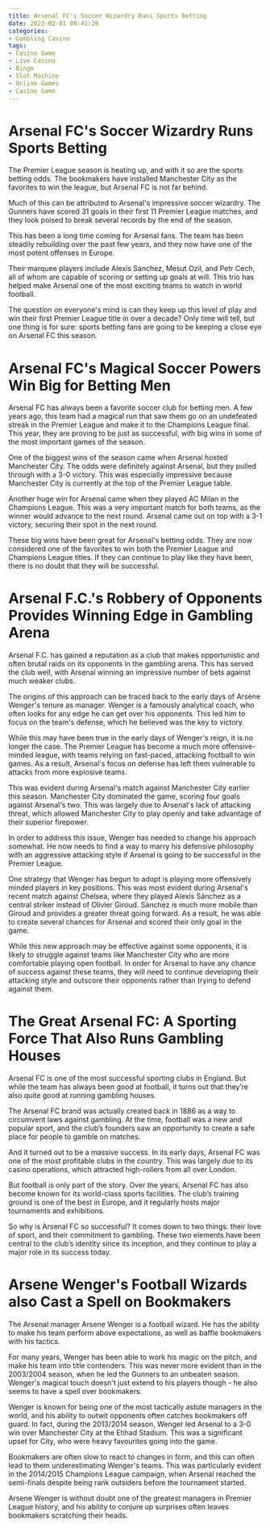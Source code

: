 ```yaml
---
title: Arsenal FC's Soccer Wizardry Runs Sports Betting
date: 2023-02-01 00:41:26
categories:
- Gambling Casino
tags:
- Casino Game
- Live Casino
- Bingo
- Slot Machine
- Online Games
- Casino Game
---
```



#  Arsenal FC's Soccer Wizardry Runs Sports Betting

The Premier League season is heating up, and with it so are the sports betting odds. The bookmakers have installed Manchester City as the favorites to win the league, but Arsenal FC is not far behind.

Much of this can be attributed to Arsenal's impressive soccer wizardry. The Gunners have scored 31 goals in their first 11 Premier League matches, and they look poised to break several records by the end of the season.

This has been a long time coming for Arsenal fans. The team has been steadily rebuilding over the past few years, and they now have one of the most potent offenses in Europe.

Their marquee players include Alexis Sanchez, Mesut Ozil, and Petr Cech, all of whom are capable of scoring or setting up goals at will. This trio has helped make Arsenal one of the most exciting teams to watch in world football.

The question on everyone's mind is can they keep up this level of play and win their first Premier League title in over a decade? Only time will tell, but one thing is for sure: sports betting fans are going to be keeping a close eye on Arsenal FC this season.

#  Arsenal FC's Magical Soccer Powers Win Big for Betting Men

Arsenal FC has always been a favorite soccer club for betting men. A few years ago, this team had a magical run that saw them go on an undefeated streak in the Premier League and make it to the Champions League final. This year, they are proving to be just as successful, with big wins in some of the most important games of the season.

One of the biggest wins of the season came when Arsenal hosted Manchester City. The odds were definitely against Arsenal, but they pulled through with a 3-0 victory. This was especially impressive because Manchester City is currently at the top of the Premier League table.

Another huge win for Arsenal came when they played AC Milan in the Champions League. This was a very important match for both teams, as the winner would advance to the next round. Arsenal came out on top with a 3-1 victory, securing their spot in the next round.

These big wins have been great for Arsenal's betting odds. They are now considered one of the favorites to win both the Premier League and Champions League titles. If they can continue to play like they have been, there is no doubt that they will be successful.

#  Arsenal F.C.'s Robbery of Opponents Provides Winning Edge in Gambling Arena

Arsenal F.C. has gained a reputation as a club that makes opportunistic and often brutal raids on its opponents in the gambling arena. This has served the club well, with Arsenal winning an impressive number of bets against much weaker clubs.

The origins of this approach can be traced back to the early days of Arsène Wenger's tenure as manager. Wenger is a famously analytical coach, who often looks for any edge he can get over his opponents. This led him to focus on the team's defense, which he believed was the key to victory.

While this may have been true in the early days of Wenger's reign, it is no longer the case. The Premier League has become a much more offensive-minded league, with teams relying on fast-paced, attacking football to win games. As a result, Arsenal's focus on defense has left them vulnerable to attacks from more explosive teams.

This was evident during Arsenal's match against Manchester City earlier this season. Manchester City dominated the game, scoring four goals against Arsenal's two. This was largely due to Arsenal's lack of attacking threat, which allowed Manchester City to play openly and take advantage of their superior firepower.

In order to address this issue, Wenger has needed to change his approach somewhat. He now needs to find a way to marry his defensive philosophy with an aggressive attacking style if Arsenal is going to be successful in the Premier League.


  One strategy that Wenger has begun to adopt is playing more offensively minded players in key positions. This was most evident during Arsenal's recent match against Chelsea, where they played Alexis Sánchez as a central striker instead of Olivier Giroud. Sánchez is much more mobile than Giroud and provides a greater threat going forward. As a result, he was able to create several chances for Arsenal and scored their only goal in the game.  

While this new approach may be effective against some opponents, it is likely to struggle against teams like Manchester City who are more comfortable playing open football. In order for Arsenal to have any chance of success against these teams, they will need to continue developing their attacking style and outscore their opponents rather than trying to defend against them.

#  The Great Arsenal FC: A Sporting Force That Also Runs Gambling Houses

Arsenal FC is one of the most successful sporting clubs in England. But while the team has always been good at football, it turns out that they’re also quite good at running gambling houses.

The Arsenal FC brand was actually created back in 1886 as a way to circumvent laws against gambling. At the time, football was a new and popular sport, and the club’s founders saw an opportunity to create a safe place for people to gamble on matches.

And it turned out to be a massive success. In its early days, Arsenal FC was one of the most profitable clubs in the country. This was largely due to its casino operations, which attracted high-rollers from all over London.

But football is only part of the story. Over the years, Arsenal FC has also become known for its world-class sports facilities. The club’s training ground is one of the best in Europe, and it regularly hosts major tournaments and exhibitions.

So why is Arsenal FC so successful? It comes down to two things: their love of sport, and their commitment to gambling. These two elements have been central to the club’s identity since its inception, and they continue to play a major role in its success today.

#  Arsene Wenger's Football Wizards also Cast a Spell on Bookmakers
 The Arsenal manager Arsene Wenger is a football wizard. He has the ability to make his team perform above expectations, as well as baffle bookmakers with his tactics.

For many years, Wenger has been able to work his magic on the pitch, and make his team into title contenders. This was never more evident than in the 2003/2004 season, when he led the Gunners to an unbeaten season. Wenger's magical touch doesn't just extend to his players though - he also seems to have a spell over bookmakers.

Wenger is known for being one of the most tactically astute managers in the world, and his ability to outwit opponents often catches bookmakers off guard. In fact, during the 2013/2014 season, Wenger led Arsenal to a 3-0 win over Manchester City at the Etihad Stadium. This was a significant upset for City, who were heavy favourites going into the game.

Bookmakers are often slow to react to changes in form, and this can often lead to them underestimating Wenger's teams. This was particularly evident in the 2014/2015 Champions League campaign, when Arsenal reached the semi-finals despite being rank outsiders before the tournament started.

Arsene Wenger is without doubt one of the greatest managers in Premier League history, and his ability to conjure up surprises often leaves bookmakers scratching their heads.